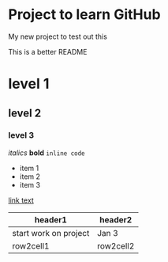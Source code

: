 # Project to learn GitHub
My new project to test out this

This is a better README

# level 1
## level 2
### level 3

*italics*
**bold**
`inline code`

- item 1
- item 2
- item 3

[link text](http://vanderbi.lt/github)

| header1 | header2 |
| --- | --- |
| start work on project | Jan 3 |
| row2cell1 | row2cell2 |
